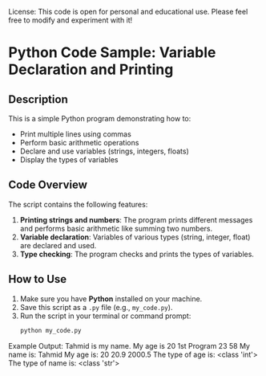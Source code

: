 License:
This code is open for personal and educational use. Please feel free to modify and experiment with it!


# Python Code Sample: Variable Declaration and Printing

## Description
This is a simple Python program demonstrating how to:
- Print multiple lines using commas
- Perform basic arithmetic operations
- Declare and use variables (strings, integers, floats)
- Display the types of variables

## Code Overview
The script contains the following features:
1. **Printing strings and numbers**: The program prints different messages and performs basic arithmetic like summing two numbers.
2. **Variable declaration**: Variables of various types (string, integer, float) are declared and used.
3. **Type checking**: The program checks and prints the types of variables.

## How to Use
1. Make sure you have **Python** installed on your machine.
2. Save this script as a `.py` file (e.g., `my_code.py`).
3. Run the script in your terminal or command prompt:
   ```bash
   python my_code.py
Example Output:
Tahmid is my name. My age is 20
1st Program
23
58
My name is: Tahmid
My age is: 20
20.9
2000.5
The type of age is: <class 'int'>
The type of name is: <class 'str'>

